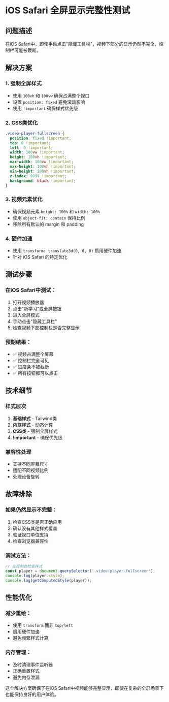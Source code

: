 # iOS Safari 全屏显示完整性测试

## 问题描述
在iOS Safari中，即使手动点击"隐藏工具栏"，视频下部分的显示仍然不完全，控制栏可能被截断。

## 解决方案

### 1. 强制全屏样式
- 使用 `100vh` 和 `100vw` 确保占满整个视口
- 设置 `position: fixed` 避免滚动影响
- 使用 `!important` 确保样式优先级

### 2. CSS类优化
```css
.video-player-fullscreen {
  position: fixed !important;
  top: 0 !important;
  left: 0 !important;
  width: 100vw !important;
  height: 100vh !important;
  max-width: 100vw !important;
  max-height: 100vh !important;
  min-height: 100vh !important;
  z-index: 9999 !important;
  background: black !important;
}
```

### 3. 视频元素优化
- 确保视频元素 `height: 100%` 和 `width: 100%`
- 使用 `object-fit: contain` 保持比例
- 移除所有默认的 margin 和 padding

### 4. 硬件加速
- 使用 `transform: translate3d(0, 0, 0)` 启用硬件加速
- 针对 iOS Safari 的特定优化

## 测试步骤

### 在iOS Safari中测试：
1. 打开视频播放器
2. 点击"新学习"或全屏按钮
3. 进入全屏模式
4. 手动点击"隐藏工具栏"
5. 检查视频下部控制栏是否完整显示

### 预期结果：
- ✅ 视频占满整个屏幕
- ✅ 控制栏完全可见
- ✅ 进度条不被截断
- ✅ 所有按钮都可以点击

## 技术细节

### 样式层次
1. **基础样式** - Tailwind类
2. **内联样式** - 动态计算
3. **CSS类** - 强制全屏样式
4. **!important** - 确保优先级

### 兼容性处理
- 支持不同屏幕尺寸
- 适配不同视频比例
- 处理设备旋转

## 故障排除

### 如果仍然显示不完整：
1. 检查CSS类是否正确应用
2. 确认没有其他样式覆盖
3. 验证视口单位支持
4. 检查浏览器兼容性

### 调试方法：
```javascript
// 在控制台检查样式
const player = document.querySelector('.video-player-fullscreen');
console.log(player.style);
console.log(getComputedStyle(player));
```

## 性能优化

### 减少重绘：
- 使用 `transform` 而非 `top/left`
- 启用硬件加速
- 避免频繁样式计算

### 内存管理：
- 及时清理事件监听器
- 正确重置样式
- 避免内存泄漏

这个解决方案确保了在iOS Safari中视频能够完整显示，即使在复杂的全屏场景下也能保持良好的用户体验。
